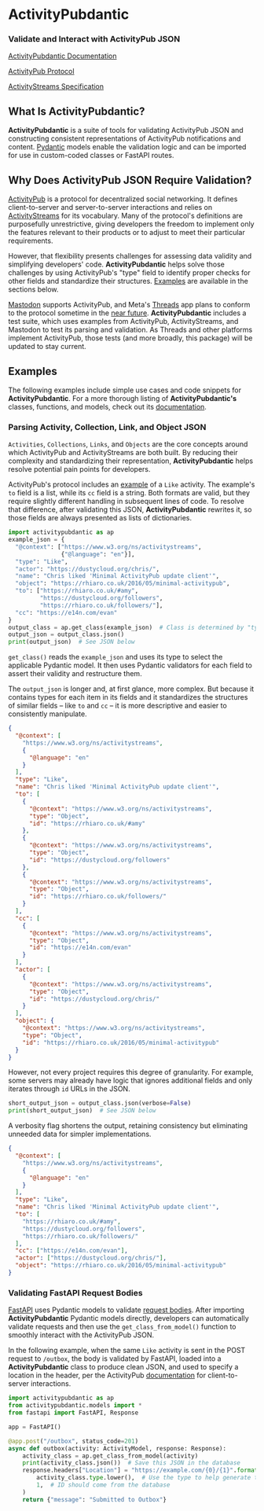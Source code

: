 # ActivityPubdantic

### Validate and Interact with ActivityPub JSON

[ActivityPubdantic Documentation](https://www.joewlos.com/activitypubdantic/)

[ActivityPub Protocol](https://www.w3.org/TR/activitypub/)

[ActivityStreams Specification](https://www.w3.org/TR/activitystreams-vocabulary/)

## What Is ActivityPubdantic?

**ActivityPubdantic** is a suite of tools for validating ActivityPub JSON and constructing consistent representations of ActivityPub notifications and content. [Pydantic](https://docs.pydantic.dev/latest/) models enable the validation logic and can be imported for use in custom-coded classes or FastAPI routes.

## Why Does ActivityPub JSON Require Validation?

[ActivityPub](https://www.w3.org/TR/activitypub/) is a protocol for decentralized social networking. It defines client-to-server and server-to-server interactions and relies on [ActivityStreams](https://www.w3.org/TR/activitystreams-vocabulary/#dfn-orderedcollection) for its vocabulary. Many of the protocol's definitions are purposefully unrestrictive, giving developers the freedom to implement only the features relevant to their products or to adjust to meet their particular requirements.

However, that flexibility presents challenges for assessing data validity and simplifying developers' code. **ActivityPubdantic** helps solve those challenges by using ActivityPub's "type" field to identify proper checks for other fields and standardize their structures. [Examples](#examples) are available in the sections below.

[Mastodon](https://docs.joinmastodon.org/spec/activitypub/) supports ActivityPub, and Meta's [Threads](https://apps.apple.com/us/app/threads-an-instagram-app/id6446901002) app plans to conform to the protocol sometime in the [near future](https://techcrunch.com/2023/07/05/adam-mosseri-says-metas-threads-app-wont-have-activitypub-support-at-launch/). **ActivityPubdantic** includes a test suite, which uses examples from ActivityPub, ActivityStreams, and Mastodon to test its parsing and validation. As Threads and other platforms implement ActivityPub, those tests (and more broadly, this package) will be updated to stay current.

## Examples

The following examples include simple use cases and code snippets for **ActivityPubdantic**. For a more thorough listing of **ActivityPubdantic's** classes, functions, and models, check out its [documentation](https://www.joewlos.com/activitypubdantic/).

### Parsing Activity, Collection, Link, and Object JSON

`Activities`, `Collections`, `Links`, and `Objects` are the core concepts around which ActivityPub and ActivityStreams are both built. By reducing their complexity and standardizing their representation, **ActivityPubdantic** helps resolve potential pain points for developers.

ActivityPub's protocol includes an [example](https://www.w3.org/TR/activitypub/#client-to-server-interactions) of a `Like` activity. The example's `to` field is a list, while its `cc` field is a string. Both formats are valid, but they require slightly different handling in subsequent lines of code. To resolve that difference, after validating this JSON, **ActivityPubdantic** rewrites it, so those fields are always presented as lists of dictionaries.

```python
import activitypubdantic as ap
example_json = {
  "@context": ["https://www.w3.org/ns/activitystreams",
               {"@language": "en"}],
  "type": "Like",
  "actor": "https://dustycloud.org/chris/",
  "name": "Chris liked 'Minimal ActivityPub update client'",
  "object": "https://rhiaro.co.uk/2016/05/minimal-activitypub",
  "to": ["https://rhiaro.co.uk/#amy",
         "https://dustycloud.org/followers",
         "https://rhiaro.co.uk/followers/"],
  "cc": "https://e14n.com/evan"
}
output_class = ap.get_class(example_json)  # Class is determined by "type" field
output_json = output_class.json()
print(output_json)  # See JSON below
```

`get_class()` reads the `example_json` and uses its type to select the applicable Pydantic model. It then uses Pydantic validators for each field to assert their validity and restructure them.

The `output_json` is longer and, at first glance, more complex. But because it contains types for each item in its fields and it standardizes the structures of similar fields – like `to` and `cc` – it is more descriptive and easier to consistently manipulate.

```json
{
  "@context": [
    "https://www.w3.org/ns/activitystreams",
    {
      "@language": "en"
    }
  ],
  "type": "Like",
  "name": "Chris liked 'Minimal ActivityPub update client'",
  "to": [
    {
      "@context": "https://www.w3.org/ns/activitystreams",
      "type": "Object",
      "id": "https://rhiaro.co.uk/#amy"
    },
    {
      "@context": "https://www.w3.org/ns/activitystreams",
      "type": "Object",
      "id": "https://dustycloud.org/followers"
    },
    {
      "@context": "https://www.w3.org/ns/activitystreams",
      "type": "Object",
      "id": "https://rhiaro.co.uk/followers/"
    }
  ],
  "cc": [
    {
      "@context": "https://www.w3.org/ns/activitystreams",
      "type": "Object",
      "id": "https://e14n.com/evan"
    }
  ],
  "actor": [
    {
      "@context": "https://www.w3.org/ns/activitystreams",
      "type": "Object",
      "id": "https://dustycloud.org/chris/"
    }
  ],
  "object": {
    "@context": "https://www.w3.org/ns/activitystreams",
    "type": "Object",
    "id": "https://rhiaro.co.uk/2016/05/minimal-activitypub"
  }
}
```

However, not every project requires this degree of granularity. For example, some servers may already have logic that ignores additional fields and only iterates through `id` URLs in the JSON.

```python
short_output_json = output_class.json(verbose=False)
print(short_output_json)  # See JSON below
```

A verbosity flag shortens the output, retaining consistency but eliminating unneeded data for simpler implementations.

```json
{
  "@context": [
    "https://www.w3.org/ns/activitystreams",
    {
      "@language": "en"
    }
  ],
  "type": "Like",
  "name": "Chris liked 'Minimal ActivityPub update client'",
  "to": [
    "https://rhiaro.co.uk/#amy",
    "https://dustycloud.org/followers",
    "https://rhiaro.co.uk/followers/"
  ],
  "cc": ["https://e14n.com/evan"],
  "actor": ["https://dustycloud.org/chris/"],
  "object": "https://rhiaro.co.uk/2016/05/minimal-activitypub"
}
```

### Validating FastAPI Request Bodies

[FastAPI](https://fastapi.tiangolo.com/) uses Pydantic models to validate [request bodies](https://fastapi.tiangolo.com/tutorial/body/). After importing **ActivityPubdantic** Pydantic models directly, developers can automatically validate requests and then use the `get_class_from_model()` function to smoothly interact with the ActivityPub JSON.

In the following example, when the same `Like` activity is sent in the POST request to `/outbox`, the body is validated by FastAPI, loaded into a **ActivityPubdantic** class to produce clean JSON, and used to specify a location in the header, per the ActivityPub [documentation](https://www.w3.org/TR/activitypub/#client-to-server-interactions) for client-to-server interactions.

```python
import activitypubdantic as ap
from activitypubdantic.models import *
from fastapi import FastAPI, Response

app = FastAPI()

@app.post("/outbox", status_code=201)
async def outbox(activity: ActivityModel, response: Response):
    activity_class = ap.get_class_from_model(activity)
    print(activity_class.json())  # Save this JSON in the database
    response.headers["Location"] = "https://example.com/{0}/{1}".format(
        activity_class.type.lower(),  # Use the type to help generate the returned location
        1,  # ID should come from the database
    )
    return {"message": "Submitted to Outbox"}
```
